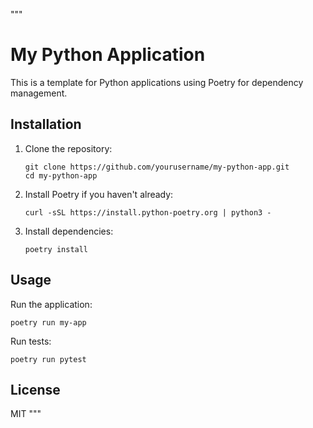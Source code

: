 """
# My Python Application

This is a template for Python applications using Poetry for dependency management.

## Installation

1. Clone the repository:
   ```
   git clone https://github.com/yourusername/my-python-app.git
   cd my-python-app
   ```

2. Install Poetry if you haven't already:
   ```
   curl -sSL https://install.python-poetry.org | python3 -
   ```

3. Install dependencies:
   ```
   poetry install
   ```

## Usage

Run the application:
```
poetry run my-app
```

Run tests:
```
poetry run pytest
```

## License

MIT
"""